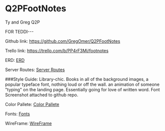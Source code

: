 # Q2PFootNotes
Ty and Greg Q2P

FOR TEDDI---

Github link:
  https://github.com/GregOmer/Q2PFootNotes

Trello link:
  https://trello.com/b/PP4rF3Mi/footnotes



ERD:
  [ERD](./footnote_erd.png)

Server Routes:
  [Server Routes](./footnotes_server_routes.png)

###Style Guide:
   Library-chic. Books in all of the background images, a popular typeface font, nothing loud or off the wall.
   an animation of someone "typing" on the landing page. Essentially going for love of written word.
   Font Screenshot attached to github repo.

Color Pallete:
  [Color Pallete](./color_palette.png)

Fonts:
  [Fonts](./font_sample.png)

WireFrame:
  [WireFrame](./q2pwireframes.pdf)
